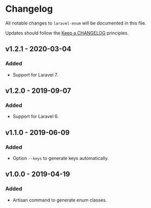 # Changelog

All notable changes to `laravel-enum` will be documented in this file.

Updates should follow the [Keep a CHANGELOG](http://keepachangelog.com/) principles.

## v1.2.1 - 2020-03-04

### Added
- Support for Laravel 7.


## v1.2.0 - 2019-09-07

### Added
- Support for Laravel 6.


## v1.1.0 - 2019-06-09

### Added
- Option `--keys` to generate keys automatically.


## v1.0.0 - 2019-04-19

### Added
- Artisan command to generate enum classes.
